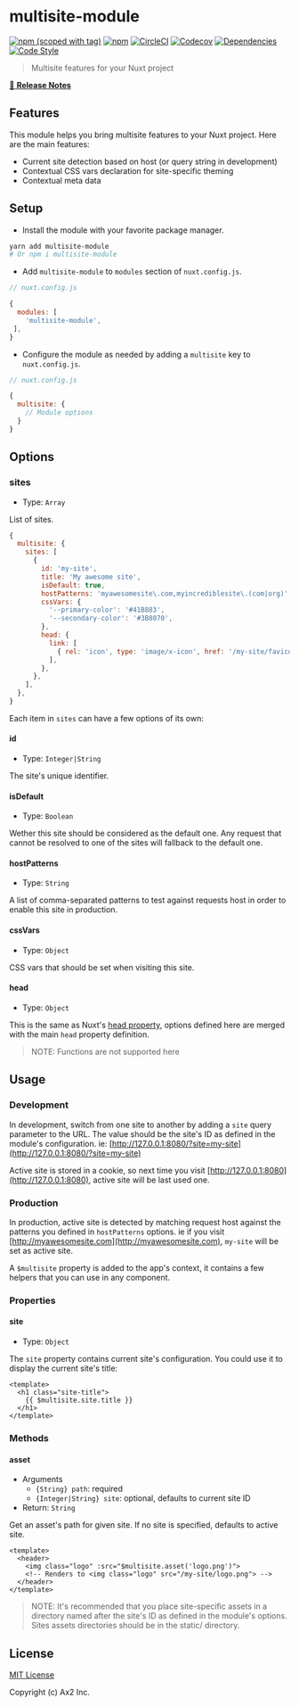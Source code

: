 # multisite-module
[![npm (scoped with tag)](https://img.shields.io/npm/v/multisite-module/latest.svg?style=flat-square)](https://npmjs.com/package/multisite-module)
[![npm](https://img.shields.io/npm/dt/multisite-module.svg?style=flat-square)](https://npmjs.com/package/multisite-module)
[![CircleCI](https://img.shields.io/circleci/project/github/ax2inc/multisite-module.svg?style=flat-square)](https://circleci.com/gh/ax2inc/multisite-module)
[![Codecov](https://img.shields.io/codecov/c/github/ax2inc/multisite-module.svg?style=flat-square)](https://codecov.io/gh/ax2inc/multisite-module)
[![Dependencies](https://david-dm.org/ax2inc/multisite-module/status.svg?style=flat-square)](https://david-dm.org/ax2inc/multisite-module)
[![Code Style](https://badgen.net/badge/code%20style/airbnb/ff5a5f?icon=airbnb)](https://github.com/airbnb/javascript)


> Multisite features for your Nuxt project

[📖 **Release Notes**](./CHANGELOG.md)

## Features

This module helps you bring multisite features to your Nuxt project. Here are the main features:

- Current site detection based on host (or query string in development)
- Contextual CSS vars declaration for site-specific theming
- Contextual meta data

## Setup

- Install the module with your favorite package manager.

```sh
yarn add multisite-module
# Or npm i multisite-module
```

- Add `multisite-module` to `modules` section of `nuxt.config.js`.

```js
// nuxt.config.js

{
  modules: [
    'multisite-module',
 ],
}
```

- Configure the module as needed by adding a `multisite` key to `nuxt.config.js`.

```js
// nuxt.config.js

{
  multisite: {
  	// Module options
  }
}
```


## Options

### sites

- Type: `Array`

List of sites.

```js
{
  multisite: {
    sites: [
      {
        id: 'my-site',
        title: 'My awesome site',
        isDefault: true,
        hostPatterns: 'myawesomesite\.com,myincrediblesite\.(com|org)',
        cssVars: {
          '--primary-color': '#41B883',
          '--secondary-color': '#3B8070',
        },
        head: {
          link: [
            { rel: 'icon', type: 'image/x-icon', href: '/my-site/favicon.ico' },
          ],
        },
      },
    ],
  },
}
```

Each item in `sites` can have a few options of its own:

#### id

- Type: `Integer|String`

The site's unique identifier.

#### isDefault

- Type: `Boolean`

Wether this site should be considered as the default one. Any request that cannot be resolved to one of the sites will fallback to the default one.

#### hostPatterns

- Type: `String`

A list of comma-separated patterns to test against requests host in order to enable this site in production.

#### cssVars

- Type: `Object`

CSS vars that should be set when visiting this site.

#### head

- Type: `Object`

This is the same as Nuxt's [head property](https://nuxtjs.org/api/configuration-head#the-head-property), options defined here are merged with the main `head` property definition.

> NOTE: Functions are not supported here

## Usage

### Development

In development, switch from one site to another by adding a `site` query parameter to the URL. The value should be the site's ID as defined in the module's configuration. ie: [http://127.0.0.1:8080/?site=my-site](http://127.0.0.1:8080/?site=my-site)

Active site is stored in a cookie, so next time you visit [http://127.0.0.1:8080](http://127.0.0.1:8080), active site will be last used one.

### Production

In production, active site is detected by matching request host against the patterns you defined in `hostPatterns` options. ie if you visit [http://myawesomesite.com](http://myawesomesite.com), `my-site` will be set as active site.

A `$multisite` property is added to the app's context, it contains a few helpers that you can use in any component.

### Properties

#### site

- Type: `Object`

The `site` property contains current site's configuration. You could use it to display the current site's title:

```vue
<template>
  <h1 class="site-title">
    {{ $multisite.site.title }}
  </h1>
</template>
```

### Methods

#### asset

- Arguments
  - `{String} path`: required
  - `{Integer|String} site`: optional, defaults to current site ID
- Return: `String`

Get an asset's path for given site. If no site is specified, defaults to active site.

```vue
<template>
  <header>
    <img class="logo" :src="$multisite.asset('logo.png')">
    <!-- Renders to <img class="logo" src="/my-site/logo.png"> -->
  </header>
</template>
```

> NOTE: It's recommended that you place site-specific assets in a directory named after the site's ID as defined in the module's options. Sites assets directories should be in the static/ directory.

## License

[MIT License](./LICENSE)

Copyright (c) Ax2 Inc.